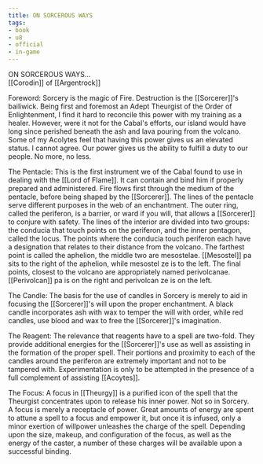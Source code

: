 ```yaml
---
title: ON SORCEROUS WAYS
tags:
- book
- u8
- official
- in-game
---
```


ON SORCEROUS WAYS...  
[[Corodin]] of [[Argentrock]]  
  
Foreword: Sorcery is the magic of Fire. Destruction is the [[Sorcerer]]'s bailiwick. Being first and foremost an Adept Theurgist of the Order of Enlightenment, I find it hard to reconcile this power with my training as a healer. However, were it not for the Cabal's efforts, our island would have long since perished beneath the ash and lava pouring from the volcano. Some of my Acolytes feel that having this power gives us an elevated status. I cannot agree. Our power gives us the ability to fulfill a duty to our people. No more, no less.  
  
The Pentacle: This is the first instrument we of the Cabal found to use in dealing with the [[Lord of Flame]]. It can contain and bind him if properly prepared and administered. Fire flows first through the medium of the pentacle, before being shaped by the [[Sorcerer]]. The lines of the pentacle serve different purposes in the web of an enchantment. The outer ring, called the periferon, is a barrier, or ward if you will, that allows a [[Sorcerer]] to conjure with safety. The lines of the interior are divided into two groups: the conducia that touch points on the periferon, and the inner pentagon, called the locus. The points where the conducia touch periferon each have a designation that relates to their distance from the volcano. The farthest point is called the aphelion, the middle two are mesostelae. [[Mesostel]] pa sits to the right of the aphelion, while mesostel ze is to the left. The final points, closest to the volcano are appropriately named perivolcanae. [[Perivolcan]] pa is on the right and perivolcan ze is on the left.  
  
The Candle: The basis for the use of candles in Sorcery is merely to aid in focusing the [[Sorcerer]]'s will upon the proper enchantment. A black candle incorporates ash with wax to temper the will with order, while red candles, use blood and wax to free the [[Sorcerer]]'s imagination.  
  
The Reagent: The relevance that reagents have to a spell are two-fold. They provide additional energies for the [[Sorcerer]]'s use as well as assisting in the formation of the proper spell. Their portions and proximity to each of the candles around the periferon are extremely important and not to be tampered with. Experimentation is only to be attempted in the presence of a full complement of assisting [[Acoytes]].  
  
The Focus: A focus in [[Theurgy]] is a purified icon of the spell that the Theurgist concentrates upon to release his inner power. Not so in Sorcery. A focus is merely a receptacle of power. Great amounts of energy are spent to attune a spell to a focus and empower it, but once it is infused, only a minor exertion of willpower unleashes the charge of the spell. Depending upon the size, makeup, and configuration of the focus, as well as the energy of the caster, a number of these charges will be available upon a successful binding.